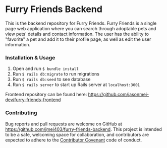 # Furry Friends Backend

This is the backend repository for Furry Friends. Furry Friends is a single page web application where you can search through adoptable pets and view pets' details and contact information. The user has the ability to "favorite" a pet and add it to their profile page, as well as edit the user information.

### Installation & Usage

1. Open and run `$ bundle install`
2. Run `$ rails db:migrate` to run migrations
3. Run `$ rails db:seed` to see database
4. Run `$ rails server` to start up Rails server at `localhost:3001`

Frontend repository can be found here: https://github.com/jasonmei-dev/furry-friends-frontend

### Contributing

Bug reports and pull requests are welcome on GitHub at https://github.com/jmei403/furry-friends-backend. This project is intended to be a safe, welcoming space for collaboration, and contributors are expected to adhere to the [Contributor Covenant](http://contributor-covenant.org) code of conduct.
